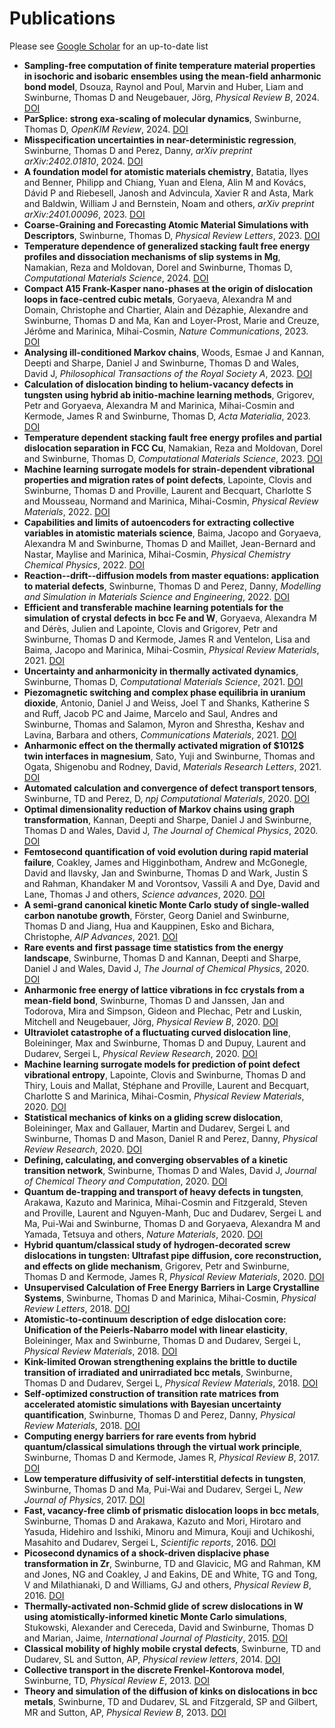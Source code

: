 # Publications
Please see <a href="https://scholar.google.com/citations?hl=en&user=vgHQd9cAAAAJ&view_op=list_works&sortby=pubdate" target="_new">Google Scholar</a> for an up-to-date list
<br>

- **Sampling-free computation of finite temperature material properties in isochoric and isobaric ensembles using the mean-field anharmonic bond model**, Dsouza, Raynol and Poul, Marvin and Huber, Liam and Swinburne, Thomas D and Neugebauer, Jörg, *Physical Review B*, 2024. [DOI](https://doi.org/10.1103/physrevb.109.064108)
- **ParSplice: strong exa-scaling of molecular dynamics**, Swinburne, Thomas D, *OpenKIM Review*, 2024. [DOI](https://kimreview.org/commentaries/10-25950-2f54b682/)
- **Misspecification uncertainties in near-deterministic regression**, Swinburne, Thomas D and Perez, Danny, *arXiv preprint arXiv:2402.01810*, 2024. [DOI](https://doi.org/10.2307/2337531)
- **A foundation model for atomistic materials chemistry**, Batatia, Ilyes and Benner, Philipp and Chiang, Yuan and Elena, Alin M and Kovács, Dávid P and Riebesell, Janosh and Advincula, Xavier R and Asta, Mark and Baldwin, William J and Bernstein, Noam and others, *arXiv preprint arXiv:2401.00096*, 2023. [DOI](https://doi.org/10.1063/5.0155322)
- **Coarse-Graining and Forecasting Atomic Material Simulations with Descriptors**, Swinburne, Thomas D, *Physical Review Letters*, 2023. [DOI](https://doi.org/10.1103/physrevlett.131.236101)
- **Temperature dependence of generalized stacking fault free energy profiles and dissociation mechanisms of slip systems in Mg**, Namakian, Reza and Moldovan, Dorel and Swinburne, Thomas D, *Computational Materials Science*, 2024. [DOI](https://doi.org/10.1016/j.commatsci.2023.112569)
- **Compact A15 Frank-Kasper nano-phases at the origin of dislocation loops in face-centred cubic metals**, Goryaeva, Alexandra M and Domain, Christophe and Chartier, Alain and Dézaphie, Alexandre and Swinburne, Thomas D and Ma, Kan and Loyer-Prost, Marie and Creuze, Jérôme and Marinica, Mihai-Cosmin, *Nature Communications*, 2023. [DOI](https://doi.org/10.1038/s41467-023-38729-6)
- **Analysing ill-conditioned Markov chains**, Woods, Esmae J and Kannan, Deepti and Sharpe, Daniel J and Swinburne, Thomas D and Wales, David J, *Philosophical Transactions of the Royal Society A*, 2023. [DOI](https://doi.org/10.1098/rsta.2022.0245)
- **Calculation of dislocation binding to helium-vacancy defects in tungsten using hybrid ab initio-machine learning methods**, Grigorev, Petr and Goryaeva, Alexandra M and Marinica, Mihai-Cosmin and Kermode, James R and Swinburne, Thomas D, *Acta Materialia*, 2023. [DOI](https://doi.org/10.1016/j.actamat.2023.118734)
- **Temperature dependent stacking fault free energy profiles and partial dislocation separation in FCC Cu**, Namakian, Reza and Moldovan, Dorel and Swinburne, Thomas D, *Computational Materials Science*, 2023. [DOI](https://doi.org/10.1016/j.commatsci.2022.111971)
- **Machine learning surrogate models for strain-dependent vibrational properties and migration rates of point defects**, Lapointe, Clovis and Swinburne, Thomas D and Proville, Laurent and Becquart, Charlotte S and Mousseau, Normand and Marinica, Mihai-Cosmin, *Physical Review Materials*, 2022. [DOI](https://doi.org/10.1103/physrevmaterials.6.113803)
- **Capabilities and limits of autoencoders for extracting collective variables in atomistic materials science**, Baima, Jacopo and Goryaeva, Alexandra M and Swinburne, Thomas D and Maillet, Jean-Bernard and Nastar, Maylise and Marinica, Mihai-Cosmin, *Physical Chemistry Chemical Physics*, 2022. [DOI](https://doi.org/10.1039/d2cp01917e)
- **Reaction--drift--diffusion models from master equations: application to material defects**, Swinburne, Thomas D and Perez, Danny, *Modelling and Simulation in Materials Science and Engineering*, 2022. [DOI](https://doi.org/10.1088/1361-651x/ac54c5)
- **Efficient and transferable machine learning potentials for the simulation of crystal defects in bcc Fe and W**, Goryaeva, Alexandra M and Dérès, Julien and Lapointe, Clovis and Grigorev, Petr and Swinburne, Thomas D and Kermode, James R and Ventelon, Lisa and Baima, Jacopo and Marinica, Mihai-Cosmin, *Physical Review Materials*, 2021. [DOI](https://doi.org/10.1103/physrevmaterials.5.103803)
- **Uncertainty and anharmonicity in thermally activated dynamics**, Swinburne, Thomas D, *Computational Materials Science*, 2021. [DOI](https://doi.org/10.1016/j.commatsci.2020.110256)
- **Piezomagnetic switching and complex phase equilibria in uranium dioxide**, Antonio, Daniel J and Weiss, Joel T and Shanks, Katherine S and Ruff, Jacob PC and Jaime, Marcelo and Saul, Andres and Swinburne, Thomas and Salamon, Myron and Shrestha, Keshav and Lavina, Barbara and others, *Communications Materials*, 2021. [DOI](https://doi.org/10.1038/s43246-021-00121-6)
- **Anharmonic effect on the thermally activated migration of $\$101̄2$\$ twin interfaces in magnesium**, Sato, Yuji and Swinburne, Thomas and Ogata, Shigenobu and Rodney, David, *Materials Research Letters*, 2021. [DOI](https://doi.org/10.1080/21663831.2021.1875079)
- **Automated calculation and convergence of defect transport tensors**, Swinburne, TD and Perez, D, *npj Computational Materials*, 2020. [DOI](https://doi.org/10.1038/s41524-020-00463-8)
- **Optimal dimensionality reduction of Markov chains using graph transformation**, Kannan, Deepti and Sharpe, Daniel J and Swinburne, Thomas D and Wales, David J, *The Journal of Chemical Physics*, 2020. [DOI](https://doi.org/10.1063/5.0025174)
- **Femtosecond quantification of void evolution during rapid material failure**, Coakley, James and Higginbotham, Andrew and McGonegle, David and Ilavsky, Jan and Swinburne, Thomas D and Wark, Justin S and Rahman, Khandaker M and Vorontsov, Vassili A and Dye, David and Lane, Thomas J and others, *Science advances*, 2020. [DOI](https://doi.org/10.1126/sciadv.abb4434)
- **A semi-grand canonical kinetic Monte Carlo study of single-walled carbon nanotube growth**, Förster, Georg Daniel and Swinburne, Thomas D and Jiang, Hua and Kauppinen, Esko and Bichara, Christophe, *AIP Advances*, 2021. [DOI](https://doi.org/10.1063/5.0030943)
- **Rare events and first passage time statistics from the energy landscape**, Swinburne, Thomas D and Kannan, Deepti and Sharpe, Daniel J and Wales, David J, *The Journal of Chemical Physics*, 2020. [DOI](https://doi.org/10.1063/5.0016244)
- **Anharmonic free energy of lattice vibrations in fcc crystals from a mean-field bond**, Swinburne, Thomas D and Janssen, Jan and Todorova, Mira and Simpson, Gideon and Plechac, Petr and Luskin, Mitchell and Neugebauer, Jörg, *Physical Review B*, 2020. [DOI](https://doi.org/10.1103/physrevb.102.100101)
- **Ultraviolet catastrophe of a fluctuating curved dislocation line**, Boleininger, Max and Swinburne, Thomas D and Dupuy, Laurent and Dudarev, Sergei L, *Physical Review Research*, 2020. [DOI](https://doi.org/10.1103/physrevresearch.2.032033)
- **Machine learning surrogate models for prediction of point defect vibrational entropy**, Lapointe, Clovis and Swinburne, Thomas D and Thiry, Louis and Mallat, Stéphane and Proville, Laurent and Becquart, Charlotte S and Marinica, Mihai-Cosmin, *Physical Review Materials*, 2020. [DOI](https://doi.org/10.1103/physrevmaterials.4.063802)
- **Statistical mechanics of kinks on a gliding screw dislocation**, Boleininger, Max and Gallauer, Martin and Dudarev, Sergei L and Swinburne, Thomas D and Mason, Daniel R and Perez, Danny, *Physical Review Research*, 2020. [DOI](https://doi.org/10.1103/physrevresearch.2.043254)
- **Defining, calculating, and converging observables of a kinetic transition network**, Swinburne, Thomas D and Wales, David J, *Journal of Chemical Theory and Computation*, 2020. [DOI](https://doi.org/10.1021/acs.jctc.9b01211)
- **Quantum de-trapping and transport of heavy defects in tungsten**, Arakawa, Kazuto and Marinica, Mihai-Cosmin and Fitzgerald, Steven and Proville, Laurent and Nguyen-Manh, Duc and Dudarev, Sergei L and Ma, Pui-Wai and Swinburne, Thomas D and Goryaeva, Alexandra M and Yamada, Tetsuya and others, *Nature Materials*, 2020. [DOI](https://doi.org/10.1038/s41563-019-0584-0)
- **Hybrid quantum/classical study of hydrogen-decorated screw dislocations in tungsten: Ultrafast pipe diffusion, core reconstruction, and effects on glide mechanism**, Grigorev, Petr and Swinburne, Thomas D and Kermode, James R, *Physical Review Materials*, 2020. [DOI](https://doi.org/10.1103/physrevmaterials.4.023601)
- **Unsupervised Calculation of Free Energy Barriers in Large Crystalline Systems**, Swinburne, Thomas D and Marinica, Mihai-Cosmin, *Physical Review Letters*, 2018. [DOI](https://doi.org/10.1103/physrevlett.120.135503)
- **Atomistic-to-continuum description of edge dislocation core: Unification of the Peierls-Nabarro model with linear elasticity**, Boleininger, Max and Swinburne, Thomas D and Dudarev, Sergei L, *Physical Review Materials*, 2018. [DOI](https://doi.org/10.1103/physrevmaterials.2.083803)
- **Kink-limited Orowan strengthening explains the brittle to ductile transition of irradiated and unirradiated bcc metals**, Swinburne, Thomas D and Dudarev, Sergei L, *Physical Review Materials*, 2018. [DOI](https://doi.org/10.1103/physrevmaterials.2.073608)
- **Self-optimized construction of transition rate matrices from accelerated atomistic simulations with Bayesian uncertainty quantification**, Swinburne, Thomas D and Perez, Danny, *Physical Review Materials*, 2018. [DOI](https://doi.org/10.1103/physrevmaterials.2.053802)
- **Computing energy barriers for rare events from hybrid quantum/classical simulations through the virtual work principle**, Swinburne, Thomas D and Kermode, James R, *Physical Review B*, 2017. [DOI](https://doi.org/10.1103/physrevb.96.144102)
- **Low temperature diffusivity of self-interstitial defects in tungsten**, Swinburne, Thomas D and Ma, Pui-Wai and Dudarev, Sergei L, *New Journal of Physics*, 2017. [DOI](https://doi.org/10.1088/1367-2630/aa78ea)
- **Fast, vacancy-free climb of prismatic dislocation loops in bcc metals**, Swinburne, Thomas D and Arakawa, Kazuto and Mori, Hirotaro and Yasuda, Hidehiro and Isshiki, Minoru and Mimura, Kouji and Uchikoshi, Masahito and Dudarev, Sergei L, *Scientific reports*, 2016. [DOI](https://doi.org/10.1038/srep30596)
- **Picosecond dynamics of a shock-driven displacive phase transformation in Zr**, Swinburne, TD and Glavicic, MG and Rahman, KM and Jones, NG and Coakley, J and Eakins, DE and White, TG and Tong, V and Milathianaki, D and Williams, GJ and others, *Physical Review B*, 2016. [DOI](https://doi.org/10.1103/physrevb.93.144119)
- **Thermally-activated non-Schmid glide of screw dislocations in W using atomistically-informed kinetic Monte Carlo simulations**, Stukowski, Alexander and Cereceda, David and Swinburne, Thomas D and Marian, Jaime, *International Journal of Plasticity*, 2015. [DOI](https://doi.org/10.1016/j.ijplas.2014.08.015)
- **Classical mobility of highly mobile crystal defects**, Swinburne, TD and Dudarev, SL and Sutton, AP, *Physical review letters*, 2014. [DOI](https://doi.org/10.1103/physrevlett.113.215501)
- **Collective transport in the discrete Frenkel-Kontorova model**, Swinburne, TD, *Physical Review E*, 2013. [DOI](https://doi.org/10.1103/physreve.88.012135)
- **Theory and simulation of the diffusion of kinks on dislocations in bcc metals**, Swinburne, TD and Dudarev, SL and Fitzgerald, SP and Gilbert, MR and Sutton, AP, *Physical Review B*, 2013. [DOI](https://doi.org/10.1103/physrevb.87.064108)
